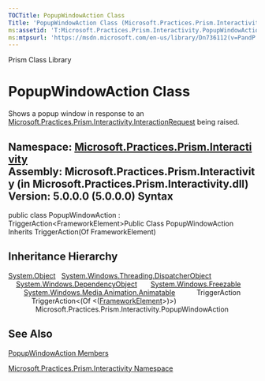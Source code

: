 ```yaml
---
TOCTitle: PopupWindowAction Class
Title: 'PopupWindowAction Class (Microsoft.Practices.Prism.Interactivity)'
ms:assetid: 'T:Microsoft.Practices.Prism.Interactivity.PopupWindowAction'
ms:mtpsurl: 'https://msdn.microsoft.com/en-us/library/Dn736112(v=PandP.50)'
---
```


Prism Class Library

PopupWindowAction Class
=======================

Shows a popup window in response to an [Microsoft.Practices.Prism.Interactivity.InteractionRequest](https://msdn.microsoft.com/n:microsoft.practices.prism.interactivity.interactionrequest) being raised.

**Namespace:** [Microsoft.Practices.Prism.Interactivity](https://msdn.microsoft.com/n:microsoft.practices.prism.interactivity)
**Assembly:** Microsoft.Practices.Prism.Interactivity (in Microsoft.Practices.Prism.Interactivity.dll) Version: 5.0.0.0 (5.0.0.0)
Syntax
------

<span id="syntaxToggle"></span>public class PopupWindowAction : TriggerAction&lt;FrameworkElement&gt;Public Class PopupWindowAction Inherits TriggerAction(Of FrameworkElement)

Inheritance Hierarchy
---------------------

<span id="familyToggle"></span>[System.Object](http://msdn2.microsoft.com/en-us/library/e5kfa45b)
  [System.Windows.Threading.DispatcherObject](http://msdn2.microsoft.com/en-us/library/ms615925)
    [System.Windows.DependencyObject](http://msdn2.microsoft.com/en-us/library/ms589309)
      [System.Windows.Freezable](http://msdn2.microsoft.com/en-us/library/ms602734)
        [System.Windows.Media.Animation.Animatable](http://msdn2.microsoft.com/en-us/library/ms618388)
          TriggerAction
            TriggerAction&lt;(Of &lt;([FrameworkElement](http://msdn2.microsoft.com/en-us/library/ms602714)&gt;)&gt;)
              Microsoft.Practices.Prism.Interactivity.PopupWindowAction

See Also
--------

<span id="seeAlsoToggle"></span>
[PopupWindowAction Members](https://msdn.microsoft.com/allmembers.t:microsoft.practices.prism.interactivity.popupwindowaction)

[Microsoft.Practices.Prism.Interactivity Namespace](https://msdn.microsoft.com/n:microsoft.practices.prism.interactivity)

